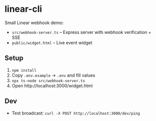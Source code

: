 # linear-cli

Small Linear webhook demo:
- `src/webhook-server.ts` – Express server with webhook verification + SSE
- `public/widget.html` – Live event widget

## Setup
1. `npm install`
2. Copy `.env.example` → `.env` and fill values
3. `npx ts-node src/webhook-server.ts`
4. Open http://localhost:3000/widget.html

## Dev
- Test broadcast: `curl -X POST http://localhost:3000/dev/ping`

